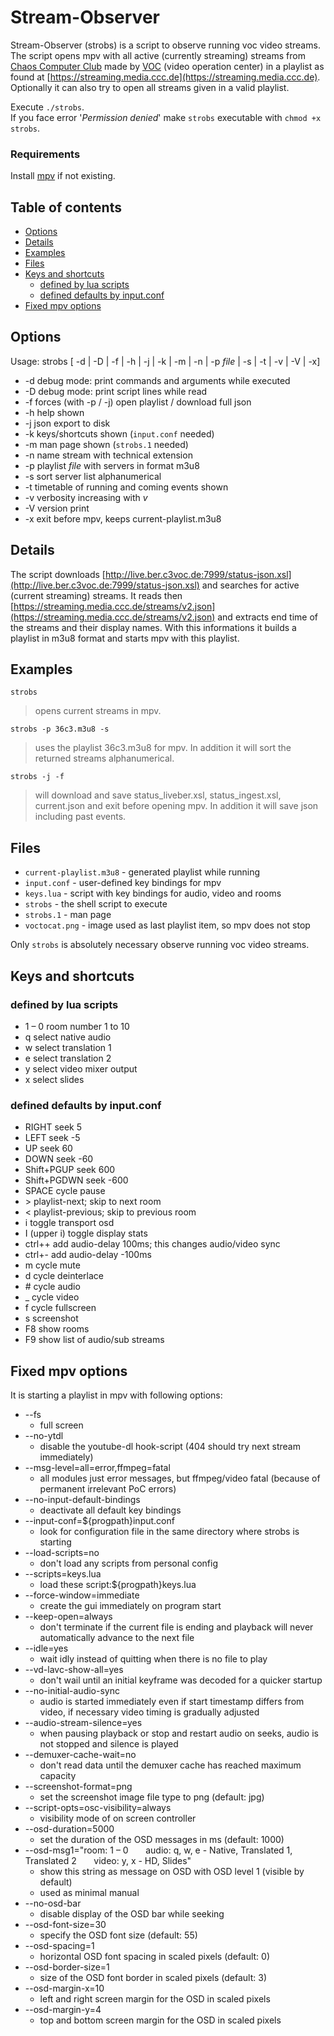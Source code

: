 # Stream-Observer

Stream-Observer (strobs) is a script to observe running voc video streams.  
The script opens mpv with all active (currently streaming) streams from [Chaos Computer Club](https://www.ccc.de/en) made by [VOC](https://c3voc.de) (video operation center) in a playlist as found at [https://streaming.media.ccc.de](https://streaming.media.ccc.de).
Optionally it can also try to open all streams given in a valid playlist.

Execute `./strobs`.\
If you face error '_Permission denied_' make `strobs` executable with `chmod +x strobs`.

### Requirements
Install [mpv](https://mpv.io/installation) if not existing.

## Table of contents
* [Options](#options)
* [Details](#details)
* [Examples](#examples)
* [Files](#files)
* [Keys and shortcuts](#keys-and-shortcuts)
  * [defined by lua scripts](#defined-by-lua-scripts)
  * [defined defaults by input.conf](#defined-defaults-by-inputconf)
* [Fixed mpv options](#fixed-mpv-options)

## Options
Usage: strobs [ -d | -D | -f | -h | -j | -k | -m | -n | -p _file_ | -s | -t | -v | -V | -x]
* -d debug mode: print commands and arguments while executed
* -D debug mode: print script lines while read
* -f forces (with -p / -j) open playlist / download full json
* -h help shown
* -j json export to disk
* -k keys/shortcuts shown (`input.conf` needed)
* -m man page shown (`strobs.1` needed)
* -n name stream with technical extension
* -p playlist _file_ with servers in format m3u8
* -s sort server list alphanumerical
* -t timetable of running and coming events shown
* -v verbosity increasing with _v_
* -V version print
* -x exit before mpv, keeps current-playlist.m3u8

## Details
The script downloads [http://live.ber.c3voc.de:7999/status-json.xsl](http://live.ber.c3voc.de:7999/status-json.xsl) and searches for active (current streaming) streams.
It reads then [https://streaming.media.ccc.de/streams/v2.json](https://streaming.media.ccc.de/streams/v2.json) and extracts end time of the streams and their display names.
With this informations it builds a playlist in m3u8 format and starts mpv with this playlist.

## Examples
`strobs`
>opens current streams in mpv.

`strobs -p 36c3.m3u8 -s`
>uses the playlist 36c3.m3u8 for mpv.
In addition it will sort the returned streams alphanumerical.

`strobs -j -f`
>will download and save status_liveber.xsl, status_ingest.xsl, current.json and exit before opening mpv.
In addition it will save json including past events.

## Files
* `current-playlist.m3u8` - generated playlist while running
* `input.conf` - user-defined key bindings for mpv
* `keys.lua` - script with key bindings for audio, video and rooms
* `strobs` - the shell script to execute
* `strobs.1` - man page
* `voctocat.png` - image used as last playlist item, so mpv does not stop

Only `strobs` is absolutely necessary observe running voc video streams.

## Keys and shortcuts
### defined by lua scripts
* 1 – 0 room number 1 to 10
* q select native audio
* w select translation 1
* e select translation 2
* y select video mixer output
* x select slides

### defined defaults by input.conf
* RIGHT seek  5
* LEFT  seek -5
* UP    seek  60
* DOWN  seek -60
* Shift+PGUP seek 600
* Shift+PGDWN seek -600
* SPACE cycle pause
* \> playlist-next; skip to next room
* < playlist-previous; skip to previous room
* i toggle transport osd
* I (upper i) toggle display stats
* ctrl++ add audio-delay 100ms; this changes audio/video sync
* ctrl+- add audio-delay -100ms
* m cycle mute
* d cycle deinterlace
* \# cycle audio
* _ cycle video
* f cycle fullscreen
* s screenshot
* F8 show rooms
* F9 show list of audio/sub streams

## Fixed mpv options
It is starting a playlist in mpv with following options:
* --fs
  * full screen
* --no-ytdl
  * disable the youtube-dl hook-script (404 should try next stream immediately)
* --msg-level=all=error,ffmpeg=fatal
  * all modules just error messages, but ffmpeg/video fatal (because of permanent irrelevant PoC errors)
* --no-input-default-bindings
  * deactivate all default key bindings
* --input-conf=${progpath}input.conf
  * look for configuration file in the same directory where strobs is starting
* --load-scripts=no
  * don't load any scripts from personal config
* --scripts=keys.lua
  * load these script:${progpath}keys.lua
* --force-window=immediate
  * create the gui immediately on program start
* --keep-open=always
  * don't terminate if the current file is ending and playback will never automatically advance to the next file
* --idle=yes
  * wait idly instead of quitting when there is no file to play
* --vd-lavc-show-all=yes
  * don't wail until an initial keyframe was decoded for a quicker startup
* --no-initial-audio-sync
  * audio is started immediately even if start timestamp differs from video, if necessary video timing is gradually adjusted
* --audio-stream-silence=yes
  * when pausing playback or stop and restart audio on seeks, audio is not stopped and silence is played
* --demuxer-cache-wait=no
  * don't read data until the demuxer cache has reached maximum capacity
* --screenshot-format=png
  * set the screenshot image file type to png (default: jpg)
* --script-opts=osc-visibility=always
  * visibility mode of on screen controller
* --osd-duration=5000
  * set the duration of the OSD messages in ms (default: 1000)
*   --osd-msg1="room: 1 – 0       audio: q, w, e - Native, Translated 1, Translated 2       video: y, x - HD, Slides"
    * show this string as message on OSD with OSD level 1 (visible by default)
    * used as minimal manual
* --no-osd-bar
  * disable display of the OSD bar while seeking
* --osd-font-size=30
  * specify the OSD font size (default: 55)
* --osd-spacing=1
  * horizontal OSD font spacing in scaled pixels (default: 0)
* --osd-border-size=1
  * size of the OSD font border in scaled pixels (default: 3)
* --osd-margin-x=10
  * left and right screen margin for the OSD in scaled pixels
* --osd-margin-y=4
  * top and bottom screen margin for the OSD in scaled pixels
